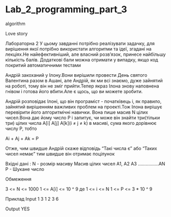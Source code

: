 # Lab_2_programming_part_3
algorithm

Love story

Лабораторна 2
У цьому завданні потрібно реалізувати задачку, для вирішення якої потрібно використати алгоритми 
та ідеї, згадані на лекціях.Не найефективніший, але власний розв’язок, принесе найбільшу кількість  балів.
Додаткові бали можна отримати у випадку, якщо код покритий автоматичними тестами

Андрій закоханий у Ілону.Вони вирішили провести День святого Валентина разом в Ашані, але Андрій, 
як ми всі знаємо, дуже зайнятий на роботі, тому він не зміг прийти.Тепер якраз Ілона знову наповнена 
гнівом і готова його вбити.Але є щось, що ви можете зробити.

Андрій розповідає Ілоні, що він програміст - початківець і, як правило, зайнятий вирішенням 
важливих проблем на проекті.Тож Ілона вирішує перевірити його алгоритмічні навички.
Вона пише масив N цілих чисел.Вона дає йому число P і запитує, 
чи може він знайти три(тільки три) цілих числа A[i] A[j] A[k](i ≠ j ≠ k) в масиві, сума якого 
дорівнює числу P, 
тобто

Ai + Aj + Ak = P

Отже, чим швидше Андрій скаже відповідь “Такі числа є” або “Таких чисел немає” тим швидше він отримає 
поцілунок

Вхідні дані :
N - розмір масиву
Масив цілих чисел A1, A2 A3 …………….AN
Р - Шукане число

Обмеження

3 <= N <= 1000
1 <= A[i] <= 10 ^ 9	 де 1 <= i <= N
1 <= P <= 3 * 10 ^ 9

Приклад
Input
1
3
1 2 3
6

Output
YES
